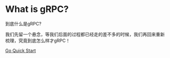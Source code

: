 # What is gRPC?

到底什么是gRPC?

我们先留一个悬念，等我们后面的过程都已经走的差不多的时候，我们再回来重新梳理，究竟到底怎么样才gRPC！

[Go Quick Start](quick-start.md)

